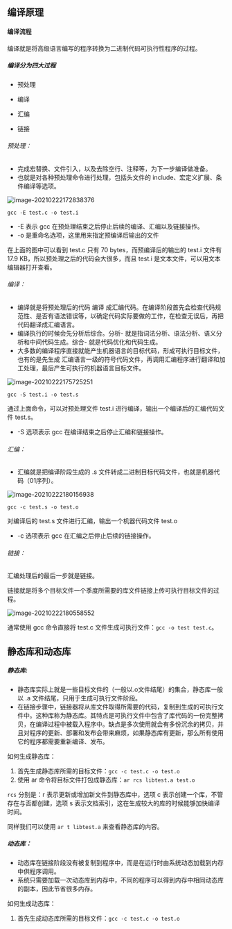 ##  编译原理

#### 编译流程

编译就是将高级语言编写的程序转换为二进制代码可执行性程序的过程。

##### 编译分为四大过程

* 预处理

* 编译

* 汇编

* 链接

###### 预处理：

* 完成宏替换、文件引入，以及去除空行、注释等，为下一步编译做准备。
* 也就是对各种预处理命令进行处理，包括头文件的 include、宏定义扩展、条件编译等选项。

![image-20210222172838376](https://tva1.sinaimg.cn/large/008eGmZEly1gnwfwo8fqfj30kx0b2wgi.jpg)

`gcc -E test.c -o test.i`

* -E 表示 gcc 在预处理结束之后停止后续的编译、汇编以及链接操作。
* -o 是重命名选项，这里用来指定预编译后输出的文件

在上面的图中可以看到 test.c 只有 70 bytes，而预编译后的输出的 test.i 文件有 17.9 KB，所以预处理之后的代码会大很多，而且 test.i 是文本文件，可以用文本编辑器打开查看。



###### 编译：

* 编译就是将预处理后的代码 编译 成汇编代码。在编译阶段首先会检查代码规范性、是否有语法错误等，以确定代码实际要做的工作，在检查无误后，再把代码翻译成汇编语言。
* 编译执行的时候会先分析后综合。分析- 就是指词法分析、语法分析、语义分析和中间代码生成。综合- 就是代码优化和代码生成。
* 大多数的编译程序直接就能产生机器语言的目标代码，形成可执行目标文件，也有的是先生成 汇编语言一级的符号代码文件，再调用汇编程序进行翻译和加工处理，最后产生可执行的机器语言目标文件。

![image-20210222175725251](https://tva1.sinaimg.cn/large/008eGmZEly1gnwgqiwgx1j30kc0bgac3.jpg)

`gcc -S test.i -o test.s`

通过上面命令，可以对预处理文件 test.i 进行编译，输出一个编译后的汇编代码文件 test.s。

* -S 选项表示 gcc 在编译结束之后停止汇编和链接操作。

###### 汇编：

* 汇编就是把编译阶段生成的 .s 文件转成二进制目标代码文件，也就是机器代码（01序列）。

![image-20210222180156938](https://tva1.sinaimg.cn/large/008eGmZEly1gnwgv95z2rj30ke0b6acn.jpg)

`gcc -c test.s -o test.o`

对编译后的 test.s 文件进行汇编，输出一个机器代码文件 test.o

* -c 选项表示 gcc 在汇编之后停止后续的链接操作。

###### 链接：

汇编处理后的最后一步就是链接。

链接就是将多个目标文件一个季度所需要的库文件链接上传可执行目标文件的过程。

![image-20210222180558552](https://tva1.sinaimg.cn/large/008eGmZEly1gnwgzfxijaj30jy0b2q4r.jpg)

通常使用 gcc 命令直接将 test.c 文件生成可执行文件：`gcc -o test test.c`。







## 静态库和动态库

##### 静态库:

* 静态库实际上就是一些目标文件的（一般以.o文件结尾）的集合，静态库一般以 .a 文件结尾，只用于生成可执行文件阶段。
* 在链接步骤中，链接器将从库文件取得所需要的代码，复制到生成的可执行文件中。这种库称为静态库。其特点是可执行文件中包含了库代码的一份完整拷贝，在编译过程中被载入程序中。缺点是多次使用就会有多份沉余的拷贝，并且对程序的更新、部署和发布会带来麻烦，如果静态库有更新，那么所有使用它的程序都需要重新编译、发布。

如何生成静态库：

1. 首先生成静态库所需的目标文件：`gcc -c test.c -o test.o`
2. 使用 ar 命令将目标文件打包成静态库：`ar rcs libtest.a test.o`

`rcs` 分别是：r 表示更新或增加新文件到静态库中，选项 c 表示创建一个库，不管存在与否都创建，选项 s 表示文档索引，这在生成较大的库的时候能够加快编译时间。

同样我们可以使用 `ar t libtest.a` 来查看静态库的内容。

##### 动态库：

* 动态库在链接阶段没有被复制到程序中，而是在运行时由系统动态加载到内存中供程序调用。
* 系统只需要加载一次动态库到内存中，不同的程序可以得到内存中相同动态库的副本，因此节省很多内存。

如何生成动态库：

1. 首先生成动态库所需的目标文件：`gcc -c test.c -o test.o`

